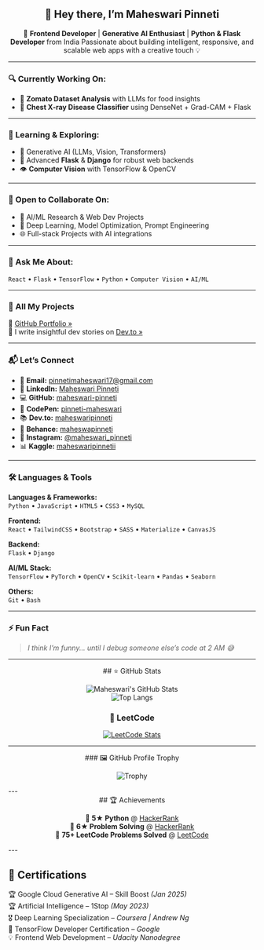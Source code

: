 <div align="center">
  
## 👋 Hey there, I’m Maheswari Pinneti

🚀 **Frontend Developer** | **Generative AI Enthusiast** | **Python & Flask Developer** 
from India Passionate about building intelligent, responsive, and scalable web apps with a creative touch 💡
</div>

---

### 🔍 Currently Working On:

- 🍴 **Zomato Dataset Analysis** with LLMs for food insights  
- 🩻 **Chest X-ray Disease Classifier** using DenseNet + Grad-CAM + Flask

---

### 🌱 Learning & Exploring:

- 🧠 Generative AI (LLMs, Vision, Transformers)  
- 🔧 Advanced **Flask** & **Django** for robust web backends  
- 👁️ **Computer Vision** with TensorFlow & OpenCV

---

### 🤝 Open to Collaborate On:

- 🧐 AI/ML Research & Web Dev Projects  
- 🧪 Deep Learning, Model Optimization, Prompt Engineering  
- 🌐 Full-stack Projects with AI integrations

---

### 💬 Ask Me About:

`React` • `Flask` • `TensorFlow` • `Python` • `Computer Vision` • `AI/ML`

---

### 📌 All My Projects

🔗 [GitHub Portfolio »](https://github.com/maheswari-pinneti)  
📝 I write insightful dev stories on [Dev.to »](https://dev.to/maheswaripinneti)

---

### 📬 Let’s Connect

- 📧 **Email:** pinnetimaheswari17@gmail.com  
- 💼 **LinkedIn:** [Maheswari Pinneti](https://www.linkedin.com/in/maheswari-pinneti/)  
- 💻 **GitHub:** [maheswari-pinneti](https://github.com/maheswari-pinneti)  
- 💬 **CodePen:** [pinneti-maheswari](https://codepen.io/pinneti-maheswari)  
- 📚 **Dev.to:** [maheswaripinneti](https://dev.to/maheswaripinneti)  
- 🎨 **Behance:** [maheswapinneti](https://www.behance.net/maheswapinneti)  
- 📸 **Instagram:** [@maheswari_pinneti](https://www.instagram.com/maheswari_pinneti/)  
- 📊 **Kaggle:** [maheswaripinnetii](https://www.kaggle.com/maheswaripinnetii)

---

### 🛠️ Languages & Tools

**Languages & Frameworks:**  
`Python` • `JavaScript` • `HTML5` • `CSS3` • `MySQL`

**Frontend:**  
`React` • `TailwindCSS` • `Bootstrap` • `SASS` • `Materialize` • `CanvasJS`

**Backend:**  
`Flask` • `Django`

**AI/ML Stack:**  
`TensorFlow` • `PyTorch` • `OpenCV` • `Scikit-learn` • `Pandas` • `Seaborn`

**Others:**  
`Git` • `Bash` 

---

### ⚡ Fun Fact

> _I think I’m funny... until I debug someone else’s code at 2 AM 😅_

---

<div align="center">
## ⭐ GitHub Stats

![Maheswari's GitHub Stats](https://github-readme-stats.vercel.app/api?username=maheswari-pinneti&show_icons=true&theme=radical)  
![Top Langs](https://github-readme-stats.vercel.app/api/top-langs/?username=maheswari-pinneti&layout=compact&theme=radical)

### 🧠 LeetCode

[![LeetCode Stats](https://leetcard.jacoblin.cool/Maheswari_pinneti?theme=dark&font=Karma&ext=heatmap)](https://leetcode.com/u/Maheswari_pinneti/)

</div>

---

<div align="center">
### 🖼️ GitHub Profile Trophy

![Trophy](https://github-profile-trophy.vercel.app/?username=maheswari-pinneti&theme=onestar)

</div>
---
<div align="center">
## 🏆 Achievements

🥇 **5★ Python** @ [HackerRank](https://www.hackerrank.com/profile/pinnetimaheswari)  
🥈 **6★ Problem Solving** @ [HackerRank](https://www.hackerrank.com/profile/pinnetimaheswari)  
🎯 **75+ LeetCode Problems Solved** @ [LeetCode](https://leetcode.com/u/Maheswari_pinneti/)

</div>
---

## 📌 Certifications

🏆 Google Cloud Generative AI – Skill Boost *(Jan 2025)*  
🏆 Artificial Intelligence – 1Stop *(May 2023)*  
🎖 Deep Learning Specialization – *Coursera | Andrew Ng*  
📜 TensorFlow Developer Certification – *Google*  
💡 Frontend Web Development – *Udacity Nanodegree*

